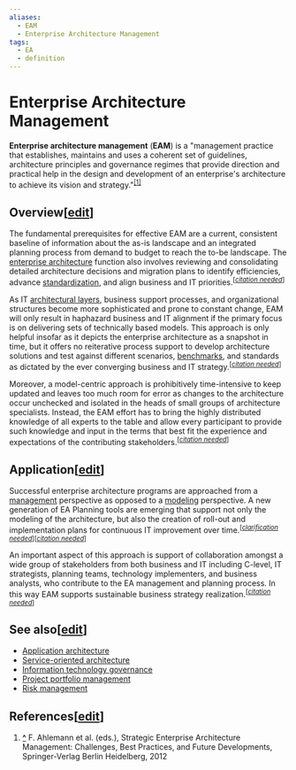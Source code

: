 ```yaml
---
aliases:
  - EAM
  - Enterprise Architecture Management
tags:
  - EA
  - definition
---
```

# Enterprise Architecture Management
**Enterprise architecture management** (**EAM**) is a "management practice that establishes, maintains and uses a coherent set of guidelines, architecture principles and governance regimes that provide direction and practical help in the design and development of an enterprise's architecture to achieve its vision and strategy."<sup id="cite_ref-Ahlemann,_2012_1-0"><a href="https://en.wikipedia.org/wiki/Enterprise_architecture_management#cite_note-Ahlemann,_2012-1">[1]</a></sup>

## Overview\[[edit](https://en.wikipedia.org/w/index.php?title=Enterprise_architecture_management&action=edit&section=1 "Edit section: Overview")\]

The fundamental prerequisites for effective EAM are a current, consistent baseline of information about the as-is landscape and an integrated planning process from demand to budget to reach the to-be landscape. The [enterprise architecture](https://en.wikipedia.org/wiki/Enterprise_architecture "Enterprise architecture") function also involves reviewing and consolidating detailed architecture decisions and migration plans to identify efficiencies, advance [standardization](https://en.wikipedia.org/wiki/Standardization "Standardization"), and align business and IT priorities.<sup>[<i><a href="https://en.wikipedia.org/wiki/Wikipedia:Citation_needed" title="Wikipedia:Citation needed"><span title="This claim needs references to reliable sources. (March 2012)">citation needed</span></a></i>]</sup>

As IT [architectural layers](https://en.wikipedia.org/wiki/Architectural_layer "Architectural layer"), business support processes, and organizational structures become more sophisticated and prone to constant change, EAM will only result in haphazard business and IT alignment if the primary focus is on delivering sets of technically based models. This approach is only helpful insofar as it depicts the enterprise architecture as a snapshot in time, but it offers no reiterative process support to develop architecture solutions and test against different scenarios, [benchmarks](https://en.wikipedia.org/wiki/Benchmarking "Benchmarking"), and standards as dictated by the ever converging business and IT strategy.<sup>[<i><a href="https://en.wikipedia.org/wiki/Wikipedia:Citation_needed" title="Wikipedia:Citation needed"><span title="This claim needs references to reliable sources. (March 2012)">citation needed</span></a></i>]</sup>

Moreover, a model-centric approach is prohibitively time-intensive to keep updated and leaves too much room for error as changes to the architecture occur unchecked and isolated in the heads of small groups of architecture specialists. Instead, the EAM effort has to bring the highly distributed knowledge of all experts to the table and allow every participant to provide such knowledge and input in the terms that best fit the experience and expectations of the contributing stakeholders.<sup>[<i><a href="https://en.wikipedia.org/wiki/Wikipedia:Citation_needed" title="Wikipedia:Citation needed"><span title="This claim needs references to reliable sources. (March 2012)">citation needed</span></a></i>]</sup>

## Application\[[edit](https://en.wikipedia.org/w/index.php?title=Enterprise_architecture_management&action=edit&section=2 "Edit section: Application")\]

Successful enterprise architecture programs are approached from a [management](https://en.wikipedia.org/wiki/Management "Management") perspective as opposed to a [modeling](https://en.wikipedia.org/wiki/Business_model "Business model") perspective. A new generation of EA Planning tools are emerging that support not only the modeling of the architecture, but also the creation of roll-out and implementation plans for continuous IT improvement over time.<sup>[<i><a href="https://en.wikipedia.org/wiki/Wikipedia:Please_clarify" title="Wikipedia:Please clarify"><span title="The text near this tag may need clarification or removal of jargon. (March 2012)">clarification needed</span></a></i>]</sup><sup>[<i><a href="https://en.wikipedia.org/wiki/Wikipedia:Citation_needed" title="Wikipedia:Citation needed"><span title="This claim needs references to reliable sources. (March 2012)">citation needed</span></a></i>]</sup>

An important aspect of this approach is support of collaboration amongst a wide group of stakeholders from both business and IT including C-level, IT strategists, planning teams, technology implementers, and business analysts, who contribute to the EA management and planning process. In this way EAM supports sustainable business strategy realization.<sup>[<i><a href="https://en.wikipedia.org/wiki/Wikipedia:Citation_needed" title="Wikipedia:Citation needed"><span title="This claim needs references to reliable sources. (March 2012)">citation needed</span></a></i>]</sup>

## See also\[[edit](https://en.wikipedia.org/w/index.php?title=Enterprise_architecture_management&action=edit&section=3 "Edit section: See also")\]

-   [Application architecture](https://en.wikipedia.org/wiki/Application_architecture "Application architecture")
-   [Service-oriented architecture](https://en.wikipedia.org/wiki/Service-oriented_architecture "Service-oriented architecture")
-   [Information technology governance](https://en.wikipedia.org/wiki/Information_technology_governance "Information technology governance")
-   [Project portfolio management](https://en.wikipedia.org/wiki/Project_portfolio_management "Project portfolio management")
-   [Risk management](https://en.wikipedia.org/wiki/Risk_management "Risk management")

## References\[[edit](https://en.wikipedia.org/w/index.php?title=Enterprise_architecture_management&action=edit&section=4 "Edit section: References")\]

1.  **[^](https://en.wikipedia.org/wiki/Enterprise_architecture_management#cite_ref-Ahlemann,_2012_1-0 "Jump up")** F. Ahlemann et al. (eds.), Strategic Enterprise Architecture Management: Challenges, Best Practices, and Future Developments, Springer-Verlag Berlin Heidelberg, 2012